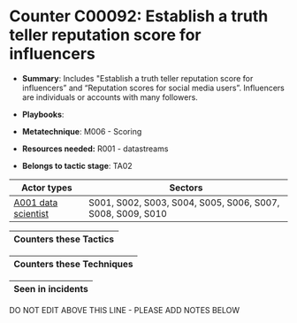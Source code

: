 # Counter C00092: Establish a truth teller reputation score for influencers

* **Summary**: Includes "Establish a truth teller reputation score for influencers” and “Reputation scores for social media users”. Influencers are individuals or accounts with many followers.

* **Playbooks**: 

* **Metatechnique**: M006 - Scoring

* **Resources needed:** R001 - datastreams

* **Belongs to tactic stage**: TA02


| Actor types | Sectors |
| ----------- | ------- |
| [A001 data scientist](../../generated_pages/actortypes/A001.md) | S001, S002, S003, S004, S005, S006, S007, S008, S009, S010 |



| Counters these Tactics |
| ---------------------- |



| Counters these Techniques |
| ------------------------- |



| Seen in incidents |
| ----------------- |


DO NOT EDIT ABOVE THIS LINE - PLEASE ADD NOTES BELOW